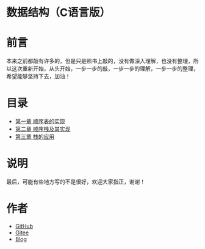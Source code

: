 
# 数据结构（C语言版）

# 前言
本来之前都敲有许多的，但是只是照书上敲的，没有做深入理解，也没有整理，所以这次重新开始，从头开始，一步一步的敲，一步一步的理解，一步一步的整理，希望能够坚持下去，加油！

# 目录
- [第一章 顺序表的实现](./doc/README.md)
- [第二章 顺序栈及其实现](./2、顺序栈及其实现/README.md)
- [第三章 栈的应用](./3、栈的应用/README.md)


[//]: # (- [第三章 栈和队列]&#40;./第三章%20栈和队列/README.md&#41;)

# 说明
最后，可能有些地方写的不是很好，欢迎大家指正，谢谢！

# 作者
- [GitHub](https://github.com/xie392)
- [Gitee](https://gitee.com/xie392)
- [Blog](https://xie392.cn)